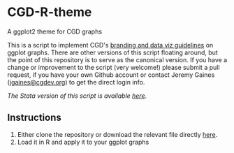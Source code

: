 # CGD-R-theme
A ggplot2 theme for CGD graphs

This is a script to implement CGD's [branding and data viz guidelines](https://centerforglobaldevelop.sharepoint.com/:b:/r/sites/fileshare/Shared%20Documents/NDrive/Communications/CGD%20Branding%20Materials/CGD-Data-Viz-Style-Guide.pdf?csf=1&web=1&e=H081DY) on ggplot graphs. There are other versions of this script floating around, but the point of this repository is to serve as the canonical version. If you have a change or improvement to the script (very welcome!) please submit a pull request, if you have your own Github account or contact Jeremy Gaines (jgaines@cgdev.org) to get the direct login info.

*The Stata version of this script is available [here](https://github.com/cgdevDC/CGD-stata-scheme).*

## Instructions

1. Either clone the repository or download the relevant file directly [here](https://github.com/cgdevDC/CGD-R-theme/blob/main/theme_cgd.R).
2. Load it in R and apply it to your ggplot graphs
